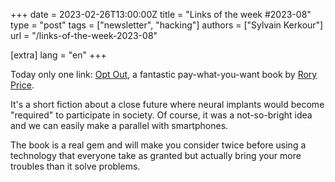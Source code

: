 +++
date = 2023-02-26T13:00:00Z
title = "Links of the week #2023-08"
type = "post"
tags = ["newsletter", "hacking"]
authors = ["Sylvain Kerkour"]
url = "/links-of-the-week-2023-08"

[extra]
lang = "en"
+++

Today only one link: [Opt Out](https://roryprice.net/2020/05/01/opt-out/), a fantastic pay-what-you-want book by [Rory Price](https://roryprice.net).

It's a short fiction about a close future where neural implants would become "required" to participate in society. Of course, it was a not-so-bright idea and we can easily make a parallel with smartphones.

The book is a real gem and will make you consider twice before using a technology that everyone take as granted but actually bring your more troubles than it solve problems.
